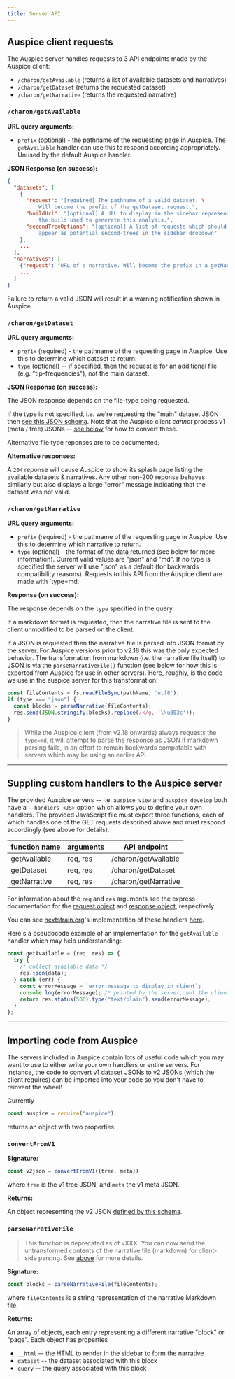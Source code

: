 ```yaml
---
title: Server API
---
```



## Auspice client requests

The Auspice server handles requests to 3 API endpoints made by the Auspice client:
* `/charon/getAvailable` (returns a list of available datasets and narratives)
* `/charon/getDataset` (returns the requested dataset)
* `/charon/getNarrative` (returns the requested narrative)



### `/charon/getAvailable`

**URL query arguments:**

* `prefix` (optional) - the pathname of the requesting page in Auspice.
The `getAvailable` handler can use this to respond according appropriately.
Unused by the default Auspice handler.

**JSON Response (on success):**

```json
{
  "datasets": [
    {
      "request": "[required] The pathname of a valid dataset. \
          Will become the prefix of the getDataset request.",
      "buildUrl": "[optional] A URL to display in the sidebar representing \
          the build used to generate this analysis.",
      "secondTreeOptions": "[optional] A list of requests which should \
          appear as potential second-trees in the sidebar dropdown"
    },
    ...
  ],
  "narratives": [
    {"request": "URL of a narrative. Will become the prefix in a getNarrative request"},
    ...
  ]
}
```

Failure to return a valid JSON will result in a warning notification shown in Auspice.

### `/charon/getDataset`

**URL query arguments:**

* `prefix` (required) - the pathname of the requesting page in Auspice. Use this to determine which dataset to return.
* `type` (optional) -- if specified, then the request is for an additional file (e.g. "tip-frequencies"), not the main dataset.

**JSON Response (on success):**

The JSON response depends on the file-type being requested.

If the type is not specified, i.e. we're requesting the "main" dataset JSON then [see this JSON schema](https://github.com/nextstrain/augur/blob/master/augur/data/schema-export-v2.json).
Note that the Auspice client _cannot_ process v1 (meta / tree) JSONs -- [see below](server/api.md#importing-code-from-auspice) for how to convert these.

Alternative file type reponses are to be documented.

**Alternative responses:**

A `204` reponse will cause Auspice to show its splash page listing the available datasets & narratives.
Any other non-200 reponse behaves similarly but also displays a large "error" message indicating that the dataset was not valid.



### `/charon/getNarrative`

**URL query arguments:**

* `prefix` (required) - the pathname of the requesting page in Auspice. Use this to determine which narrative to return.
* `type` (optional) - the format of the data returned (see below for more information).
Current valid values are "json" and "md".
If no type is specified the server will use "json" as a default (for backwards compatibility reasons).
Requests to this API from the Auspice client are made with `type=md.

**Response (on success):**

The response depends on the `type` specified in the query.

If a markdown format is requested, then the narrative file is sent to the client unmodified to be parsed on the client.

If a JSON is requested then the narrative file is parsed into JSON format by the server.
For Auspice versions prior to v2.18 this was the only expected behavior.
The transformation from markdown (i.e. the narrative file itself) to JSON is via the `parseNarrativeFile()` function (see below for how this is exported from Auspice for use in other servers).
Here, roughly, is the code we use in the auspice server for this transformation:

```js
const fileContents = fs.readFileSync(pathName, 'utf8');
if (type === "json") {
  const blocks = parseNarrative(fileContents);
  res.send(JSON.stringify(blocks).replace(/</g, '\\u003c'));
}
```

> While the Auspice client (from v2.18 onwards) always requests the `type=md`, it will attempt to parse the response as JSON if markdown parsing fails, in an effort to remain backwards compatable with servers which may be using an earlier API.

---

## Suppling custom handlers to the Auspice server

The provided Auspice servers -- i.e. `auspice view` and `auspice develop` both have a `--handlers <JS>` option which allows you to define your own handlers.
The provided JavaScript file must export three functions, each of which handles one of the GET requests described above and must respond accordingly (see above for details).

| function name | arguments | API endpoint |
| ----------    | --------- | ----------  |
| getAvailable | req, res | /charon/getAvailable |
| getDataset   | req, res | /charon/getDataset |
| getNarrative | req, res | /charon/getNarrative |

For information about the `req` and `res` arguments see the express documentation for the [request object](https://expressjs.com/en/api.html#req) and [response object](https://expressjs.com/en/api.html#res), respectively.

You can see [nextstrain.org](https://nextstrain.org)'s implementation of these handlers [here](https://github.com/nextstrain/nextstrain.org/blob/master/server.js).

Here's a pseudocode example of an implementation for the `getAvailable` handler which may help understanding:

```js
const getAvailable = (req, res) => {
  try {
    /* collect available data */
    res.json(data);
  } catch (err) {
    const errorMessage = `error message to display in client`;
    console.log(errorMessage); /* printed by the server, not the client */
    return res.status(500).type("text/plain").send(errorMessage);
  }
};
```

---

## Importing code from Auspice

The servers included in Auspice contain lots of useful code which you may want to use to either write your own handlers or entire servers.
For instance, the code to convert v1 dataset JSONs to v2 JSONs (which the client requires) can be imported into your code so you don't have to reinvent the wheel!


Currently
```js
const auspice = require("auspice");
```
returns an object with two properties:

### `convertFromV1`

**Signature:**
```js
const v2json = convertFromV1({tree, meta})
```
where `tree` is the v1 tree JSON, and `meta` the v1 meta JSON.

**Returns:**

An object representing the v2 JSON [defined by this schema](https://github.com/nextstrain/augur/blob/master/augur/data/schema-export-v2.json).



### `parseNarrativeFile`

> This function is deprecated as of vXXX.
You can now send the untransformed contents of the narrative file (markdown) for client-side parsing.
See [above](#charon-getnarrative) for more details.

**Signature:**

```js
const blocks = parseNarrativeFile(fileContents);
```
where `fileContents` is a string representation of the narrative Markdown file.

**Returns:**

An array of objects, each entry representing a different narrative "block" or "page".
Each object has properties
* `__html` -- the HTML to render in the sidebar to form the narrative
* `dataset` -- the dataset associated with this block
* `query` -- the query associated with this block

